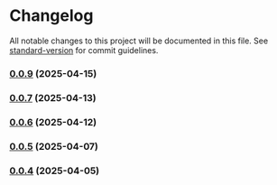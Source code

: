 # Changelog

All notable changes to this project will be documented in this file. See [standard-version](https://github.com/conventional-changelog/standard-version) for commit guidelines.

### [0.0.9](https://github.com/Hiroshi025/Nebura-AI/compare/v0.0.7...v0.0.9) (2025-04-15)

### [0.0.7](https://github.com/Hiroshi025/Nebura-AI/compare/v0.0.6...v0.0.7) (2025-04-13)

### [0.0.6](https://github.com/Hiroshi025/Nebura-AI/compare/v0.0.5...v0.0.6) (2025-04-12)

### [0.0.5](https://github.com/Hiroshi025/Nebura-AI/compare/v0.0.4...v0.0.5) (2025-04-07)

### [0.0.4](https://github.com/Hiroshi025/Nebura-AI/compare/v0.0.3...v0.0.4) (2025-04-05)

